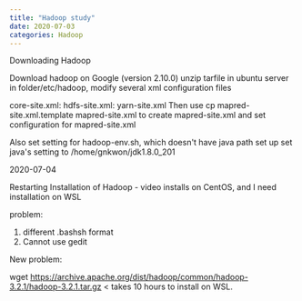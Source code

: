 ```yaml
---
title: "Hadoop study"
date: 2020-07-03
categories: Hadoop
---
```


Downloading Hadoop

Download hadoop on Google (version 2.10.0)
unzip tarfile in ubuntu server
in folder/etc/hadoop, modify several xml configuration files

core-site.xml: 
hdfs-site.xml:
yarn-site.xml
Then use cp mapred-site.xml.template mapred-site.xml to create mapred-site.xml
and set configuration for mapred-site.xml

Also set setting for hadoop-env.sh, which doesn't have java path set up
set java's setting to /home/gnkwon/jdk1.8.0_201

2020-07-04

Restarting Installation of Hadoop - video installs on CentOS, and I need installation on WSL

problem:
1. different .bashsh format
2. Cannot use gedit

New problem:

wget https://archive.apache.org/dist/hadoop/common/hadoop-3.2.1/hadoop-3.2.1.tar.gz < takes 10 hours to install on WSL.


